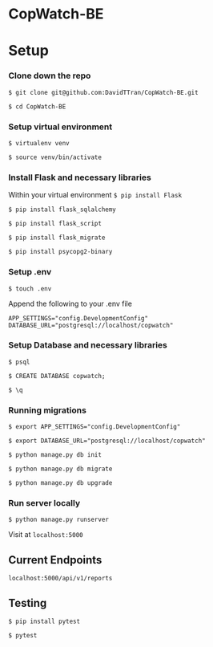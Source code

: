 # CopWatch-BE

# Setup

### Clone down the repo
`$ git clone git@github.com:DavidTTran/CopWatch-BE.git`

`$ cd CopWatch-BE`

### Setup virtual environment
`$ virtualenv venv`

`$ source venv/bin/activate`

### Install Flask and necessary libraries
Within your virtual environment
`$ pip install Flask`

`$ pip install flask_sqlalchemy`

`$ pip install flask_script`

`$ pip install flask_migrate`

`$ pip install psycopg2-binary`

### Setup .env
`$ touch .env`

Append the following to your .env file
```
APP_SETTINGS="config.DevelopmentConfig"
DATABASE_URL="postgresql://localhost/copwatch"
```

### Setup Database and necessary libraries
`$ psql`

`$ CREATE DATABASE copwatch;`

`$ \q`

### Running migrations
`$ export APP_SETTINGS="config.DevelopmentConfig"`

`$ export DATABASE_URL="postgresql://localhost/copwatch"`

`$ python manage.py db init`

`$ python manage.py db migrate`

`$ python manage.py db upgrade`

### Run server locally
`$ python manage.py runserver`

Visit at `localhost:5000`

## Current Endpoints

`localhost:5000/api/v1/reports`

## Testing
`$ pip install pytest`

`$ pytest`
